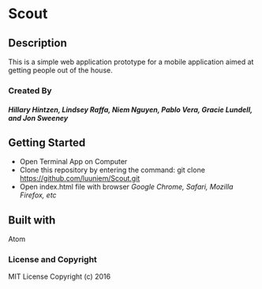 # Scout

## Description
This is a simple web application prototype for a mobile application aimed at getting people out of the house.

### Created By
##### Hillary Hintzen, Lindsey Raffa, Niem Nguyen, Pablo Vera, Gracie Lundell, and Jon Sweeney

## Getting Started

* Open Terminal App on Computer
* Clone this repository by entering the command: git clone https://github.com/luuniem/Scout.git
* Open index.html file with browser _Google Chrome, Safari, Mozilla Firefox, etc_

## Built with
Atom

### License and Copyright

MIT License
Copyright (c) 2016
